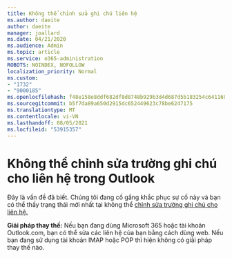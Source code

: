 ```yaml
---
title: Không thể chỉnh sửa ghi chú liên hệ
ms.author: daeite
author: daeite
manager: joallard
ms.date: 04/21/2020
ms.audience: Admin
ms.topic: article
ms.service: o365-administration
ROBOTS: NOINDEX, NOFOLLOW
localization_priority: Normal
ms.custom:
- "1732"
- "9000185"
ms.openlocfilehash: f48e158e8ddf682df8d8748b929b3d4d687d5b183254c64116834210a238020d
ms.sourcegitcommit: b5f7da89a650d2915dc652449623c78be6247175
ms.translationtype: MT
ms.contentlocale: vi-VN
ms.lasthandoff: 08/05/2021
ms.locfileid: "53915357"
---
```

# <a name="cant-edit-the-notes-field-for-a-contact-in-outlook"></a>Không thể chỉnh sửa trường ghi chú cho liên hệ trong Outlook

Đây là vấn đề đã biết. Chúng tôi đang cố gắng khắc phục sự cố này và bạn có thể thấy trạng thái mới nhất tại không thể [chỉnh sửa trường ghi chú cho liên hệ.](https://support.office.com/article/fb8394ce-04ce-48b5-bae4-be46f77f10fe)

**Giải pháp thay thế:** Nếu bạn đang dùng Microsoft 365 hoặc tài khoản Outlook.com, bạn có thể sửa các liên hệ của bạn bằng cách dùng web. Nếu bạn đang sử dụng tài khoản IMAP hoặc POP thì hiện không có giải pháp thay thế nào.
